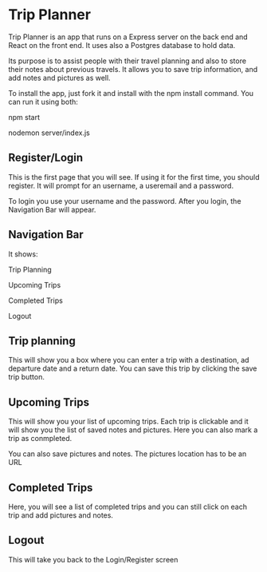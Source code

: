 # Trip Planner

Trip Planner is an app that runs on a Express server on the back end and React on the front end. It uses also a Postgres database to hold data.

Its purpose is to assist people with their travel planning and also to store their notes about previous travels. It allows you to save trip information, and add notes and pictures as well.

To install the app, just fork it and install with the
npm install command. You can run it using both:

npm start

nodemon server/index.js

## Register/Login

This is the first page that you will see. If using it for the first time, you should register. It will prompt for an username, a useremail and a password.

To login you use your username and the password. After you login, the Navigation Bar will appear.

## Navigation Bar

It shows:

Trip Planning

Upcoming Trips

Completed Trips

Logout

## Trip planning

This will show you a box where you can enter a trip with a destination, ad departure date and a return date. You can save this trip by clicking the save trip button.

## Upcoming Trips

This will show you your list of upcoming trips. Each trip is clickable and it will show you the list of saved notes and pictures. Here you can also mark a trip as conmpleted.

You can also save pictures and notes. The pictures location has to be an URL

## Completed Trips

Here, you will see a list of completed trips and you can still click on each trip and add pictures and notes.

## Logout

This will take you back to the Login/Register screen
